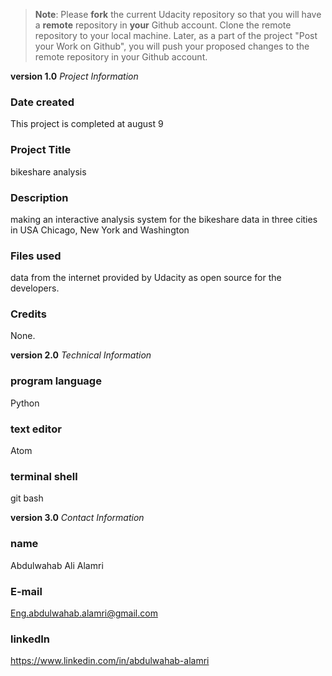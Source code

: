 >**Note**: Please **fork** the current Udacity repository so that you will have a **remote** repository in **your** Github account. Clone the remote repository to your local machine. Later, as a part of the project "Post your Work on Github", you will push your proposed changes to the remote repository in your Github account.


**version 1.0**
*Project Information*

### Date created
This project is completed at august 9

### Project Title
bikeshare analysis

### Description
making an interactive analysis system for the bikeshare data in three cities in USA Chicago, New York and Washington

### Files used
data from the internet provided by Udacity as open source for the developers.

### Credits
None.

**version 2.0**
*Technical Information*

### program language
Python

### text editor
Atom

### terminal shell
git bash

**version 3.0**
*Contact Information*

### name
Abdulwahab Ali Alamri

### E-mail
Eng.abdulwahab.alamri@gmail.com

### linkedIn
https://www.linkedin.com/in/abdulwahab-alamri

